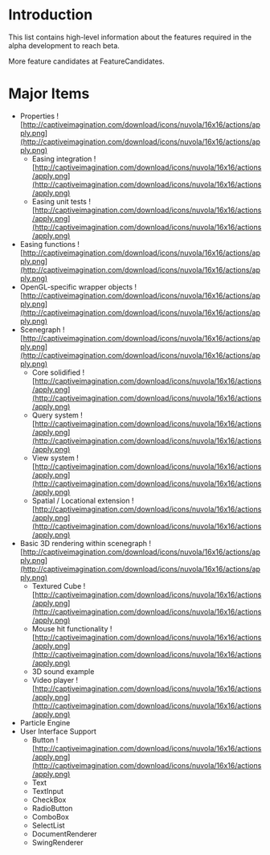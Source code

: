 # Introduction #

This list contains high-level information about the features required in the alpha development to reach beta.

More feature candidates at FeatureCandidates.

# Major Items #

  * Properties ![http://captiveimagination.com/download/icons/nuvola/16x16/actions/apply.png](http://captiveimagination.com/download/icons/nuvola/16x16/actions/apply.png)
    * Easing integration ![http://captiveimagination.com/download/icons/nuvola/16x16/actions/apply.png](http://captiveimagination.com/download/icons/nuvola/16x16/actions/apply.png)
    * Easing unit tests ![http://captiveimagination.com/download/icons/nuvola/16x16/actions/apply.png](http://captiveimagination.com/download/icons/nuvola/16x16/actions/apply.png)
  * Easing functions ![http://captiveimagination.com/download/icons/nuvola/16x16/actions/apply.png](http://captiveimagination.com/download/icons/nuvola/16x16/actions/apply.png)
  * OpenGL-specific wrapper objects ![http://captiveimagination.com/download/icons/nuvola/16x16/actions/apply.png](http://captiveimagination.com/download/icons/nuvola/16x16/actions/apply.png)
  * Scenegraph ![http://captiveimagination.com/download/icons/nuvola/16x16/actions/apply.png](http://captiveimagination.com/download/icons/nuvola/16x16/actions/apply.png)
    * Core solidified ![http://captiveimagination.com/download/icons/nuvola/16x16/actions/apply.png](http://captiveimagination.com/download/icons/nuvola/16x16/actions/apply.png)
    * Query system ![http://captiveimagination.com/download/icons/nuvola/16x16/actions/apply.png](http://captiveimagination.com/download/icons/nuvola/16x16/actions/apply.png)
    * View system ![http://captiveimagination.com/download/icons/nuvola/16x16/actions/apply.png](http://captiveimagination.com/download/icons/nuvola/16x16/actions/apply.png)
    * Spatial / Locational extension ![http://captiveimagination.com/download/icons/nuvola/16x16/actions/apply.png](http://captiveimagination.com/download/icons/nuvola/16x16/actions/apply.png)
  * Basic 3D rendering within scenegraph ![http://captiveimagination.com/download/icons/nuvola/16x16/actions/apply.png](http://captiveimagination.com/download/icons/nuvola/16x16/actions/apply.png)
    * Textured Cube ![http://captiveimagination.com/download/icons/nuvola/16x16/actions/apply.png](http://captiveimagination.com/download/icons/nuvola/16x16/actions/apply.png)
    * Mouse hit functionality ![http://captiveimagination.com/download/icons/nuvola/16x16/actions/apply.png](http://captiveimagination.com/download/icons/nuvola/16x16/actions/apply.png)
    * 3D sound example
    * Video player ![http://captiveimagination.com/download/icons/nuvola/16x16/actions/apply.png](http://captiveimagination.com/download/icons/nuvola/16x16/actions/apply.png)
  * Particle Engine
  * User Interface Support
    * Button ![http://captiveimagination.com/download/icons/nuvola/16x16/actions/apply.png](http://captiveimagination.com/download/icons/nuvola/16x16/actions/apply.png)
    * Text
    * TextInput
    * CheckBox
    * RadioButton
    * ComboBox
    * SelectList
    * DocumentRenderer
    * SwingRenderer